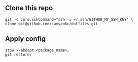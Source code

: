 ## Clone this repo
```
git -c core.sshCommand="ssh -i ~/.ssh/GITHUB_MY_SSH_KEY" \
clone git@github.com:samyankc/dotfiles.git
```

## Apply config
```
stow --abdopt <package_name>;
git restore;
```
